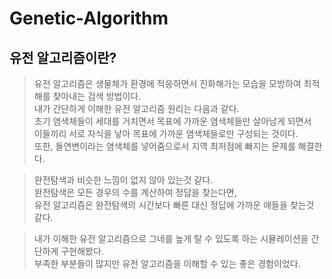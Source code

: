 # Genetic-Algorithm

<h2>유전 알고리즘이란?</h2>

>유전 알고리즘은 생물체가 환경에 적응하면서 진화해가는 모습을 모방하여 최적해를 찾아내는 검색 방법이다.  
>내가 간단하게 이해한 유전 알고리즘 원리는 다음과 같다.  
>초기 염색체들이 세대를 거치면서 목표에 가까운 염색체들만 살아남게 되면서  
>이들끼리 서로 자식을 낳아 목표에 가까운 염색체들로만 구성되는 것이다.  
>또한, 돌연변이라는 염색체를 넣어줌으로서 지역 최저점에 빠지는 문제를 해결한다.  

>완전탐색과 비슷한 느낌이 없지 않아 있는것 같다.  
>완전탐색은 모든 경우의 수를 계산하여 정답을 찾는다면,   
유전 알고리즘은 완전탐색의 시간보다 빠른 대신 정답에 가까운 애들을 찾는것 같다.  
  
>내가 이해한 유전 알고리즘으로 그네를 높게 탈 수 있도록 하는 시뮬레이션을 간단하게 구현해봤다.  
>부족한 부분들이 많지만 유전 알고리즘을 이해할 수 있는 좋은 경험이었다.